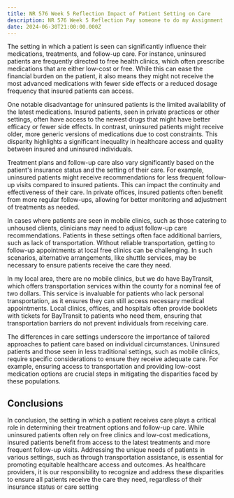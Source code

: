 ```yaml
---
title: NR 576 Week 5 Reflection Impact of Patient Setting on Care
description: NR 576 Week 5 Reflection Pay someone to do my Assignment
date: 2024-06-30T21:00:00.000Z
---
```


The setting in which a patient is seen can significantly influence their medications, treatments, and follow-up care. For instance, uninsured patients are frequently directed to free health clinics, which often prescribe medications that are either low-cost or free. While this can ease the financial burden on the patient, it also means they might not receive the most advanced medications with fewer side effects or a reduced dosage frequency that insured patients can access.

One notable disadvantage for uninsured patients is the limited availability of the latest medications. Insured patients, seen in private practices or other settings, often have access to the newest drugs that might have better efficacy or fewer side effects. In contrast, uninsured patients might receive older, more generic versions of medications due to cost constraints. This disparity highlights a significant inequality in healthcare access and quality between insured and uninsured individuals.

Treatment plans and follow-up care also vary significantly based on the patient's insurance status and the setting of their care. For example, uninsured patients might receive recommendations for less frequent follow-up visits compared to insured patients. This can impact the continuity and effectiveness of their care. In private offices, insured patients often benefit from more regular follow-ups, allowing for better monitoring and adjustment of treatments as needed.

In cases where patients are seen in mobile clinics, such as those catering to unhoused clients, clinicians may need to adjust follow-up care recommendations. Patients in these settings often face additional barriers, such as lack of transportation. Without reliable transportation, getting to follow-up appointments at local free clinics can be challenging. In such scenarios, alternative arrangements, like shuttle services, may be necessary to ensure patients receive the care they need.

In my local area, there are no mobile clinics, but we do have BayTransit, which offers transportation services within the county for a nominal fee of two dollars. This service is invaluable for patients who lack personal transportation, as it ensures they can still access necessary medical appointments. Local clinics, offices, and hospitals often provide booklets with tickets for BayTransit to patients who need them, ensuring that transportation barriers do not prevent individuals from receiving care.

The differences in care settings underscore the importance of tailored approaches to patient care based on individual circumstances. Uninsured patients and those seen in less traditional settings, such as mobile clinics, require specific considerations to ensure they receive adequate care. For example, ensuring access to transportation and providing low-cost medication options are crucial steps in mitigating the disparities faced by these populations.

## Conclusions

In conclusion, the setting in which a patient receives care plays a critical role in determining their treatment options and follow-up care. While uninsured patients often rely on free clinics and low-cost medications, insured patients benefit from access to the latest treatments and more frequent follow-up visits. Addressing the unique needs of patients in various settings, such as through transportation assistance, is essential for promoting equitable healthcare access and outcomes. As healthcare providers, it is our responsibility to recognize and address these disparities to ensure all patients receive the care they need, regardless of their insurance status or care setting
